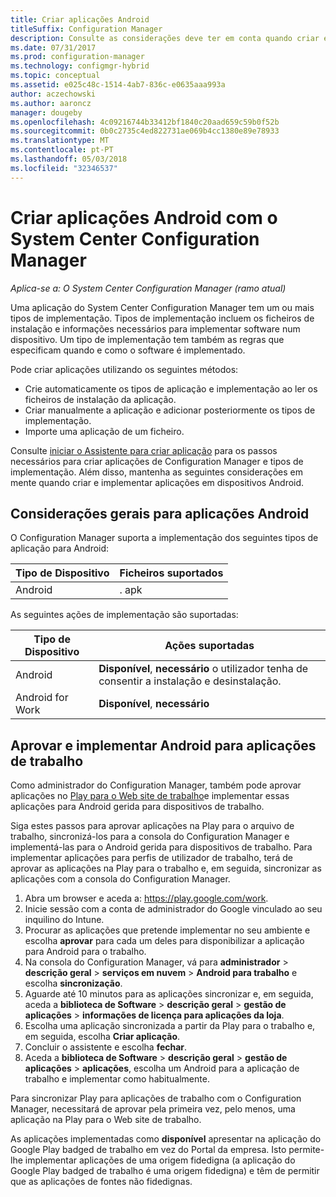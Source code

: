 ```yaml
---
title: Criar aplicações Android
titleSuffix: Configuration Manager
description: Consulte as considerações deve ter em conta quando criar e implementar aplicações em dispositivos Android.
ms.date: 07/31/2017
ms.prod: configuration-manager
ms.technology: configmgr-hybrid
ms.topic: conceptual
ms.assetid: e025c48c-1514-4ab7-836c-e0635aaa993a
author: aczechowski
ms.author: aaroncz
manager: dougeby
ms.openlocfilehash: 4c09216744b33412bf1840c20aad659c59b0f52b
ms.sourcegitcommit: 0b0c2735c4ed822731ae069b4cc1380e89e78933
ms.translationtype: MT
ms.contentlocale: pt-PT
ms.lasthandoff: 05/03/2018
ms.locfileid: "32346537"
---
```

# <a name="create-android-applications-with-system-center-configuration-manager"></a>Criar aplicações Android com o System Center Configuration Manager

*Aplica-se a: O System Center Configuration Manager (ramo atual)*

Uma aplicação do System Center Configuration Manager tem um ou mais tipos de implementação. Tipos de implementação incluem os ficheiros de instalação e informações necessários para implementar software num dispositivo. Um tipo de implementação tem também as regras que especificam quando e como o software é implementado.  

 Pode criar aplicações utilizando os seguintes métodos:  

-   Crie automaticamente os tipos de aplicação e implementação ao ler os ficheiros de instalação da aplicação.  
-   Criar manualmente a aplicação e adicionar posteriormente os tipos de implementação.  
-   Importe uma aplicação de um ficheiro.  

Consulte [iniciar o Assistente para criar aplicação](../../apps/deploy-use/create-applications.md#start-the-create-application-wizard) para os passos necessários para criar aplicações de Configuration Manager e tipos de implementação. Além disso, mantenha as seguintes considerações em mente quando criar e implementar aplicações em dispositivos Android.  

## <a name="general-considerations-for-android-apps"></a>Considerações gerais para aplicações Android

O Configuration Manager suporta a implementação dos seguintes tipos de aplicação para Android:

|Tipo de Dispositivo|Ficheiros suportados|
|-|-|
|Android|. apk|

As seguintes ações de implementação são suportadas:

|Tipo de Dispositivo|Ações suportadas|
|-|-|
|Android|**Disponível**, **necessário** o utilizador tenha de consentir a instalação e desinstalação.|
|Android for Work |**Disponível**, **necessário** |

## <a name="approve-and-deploy-android-for-work-apps"></a>Aprovar e implementar Android para aplicações de trabalho
Como administrador do Configuration Manager, também pode aprovar aplicações no [Play para o Web site de trabalho](https://play.google.com/work)e implementar essas aplicações para Android gerida para dispositivos de trabalho.

Siga estes passos para aprovar aplicações na Play para o arquivo de trabalho, sincronizá-los para a consola do Configuration Manager e implementá-las para o Android gerida para dispositivos de trabalho. Para implementar aplicações para perfis de utilizador de trabalho, terá de aprovar as aplicações na Play para o trabalho e, em seguida, sincronizar as aplicações com a consola do Configuration Manager.

1. Abra um browser e aceda a: https://play.google.com/work.
2. Inicie sessão com a conta de administrador do Google vinculado ao seu inquilino do Intune.
3. Procurar as aplicações que pretende implementar no seu ambiente e escolha **aprovar** para cada um deles para disponibilizar a aplicação para Android para o trabalho.
4. Na consola do Configuration Manager, vá para **administrador** > **descrição geral** > **serviços em nuvem** > **Android para trabalho** e escolha **sincronização**.
5. Aguarde até 10 minutos para as aplicações sincronizar e, em seguida, aceda a **biblioteca de Software** > **descrição geral** > **gestão de aplicações** > **informações de licença para aplicações da loja**.
6. Escolha uma aplicação sincronizada a partir da Play para o trabalho e, em seguida, escolha **Criar aplicação**.
7. Concluir o assistente e escolha **fechar**.
8. Aceda a **biblioteca de Software** > **descrição geral** > **gestão de aplicações** > **aplicações**, escolha um Android para a aplicação de trabalho e implementar como habitualmente.

Para sincronizar Play para aplicações de trabalho com o Configuration Manager, necessitará de aprovar pela primeira vez, pelo menos, uma aplicação na Play para o Web site de trabalho.

As aplicações implementadas como **disponível** apresentar na aplicação do Google Play badged de trabalho em vez do Portal da empresa. Isto permite-lhe implementar aplicações de uma origem fidedigna (a aplicação do Google Play badged de trabalho é uma origem fidedigna) e têm de permitir que as aplicações de fontes não fidedignas.